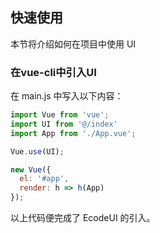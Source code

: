 ## 快速使用

本节将介绍如何在项目中使用 UI

### 在vue-cli中引入UI

在 main.js 中写入以下内容：

```javascript
import Vue from 'vue';
import UI from '@/index'
import App from './App.vue';

Vue.use(UI);

new Vue({
  el: '#app',
  render: h => h(App)
});
```

以上代码便完成了 EcodeUI 的引入。